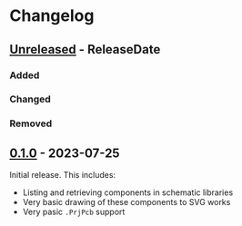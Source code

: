 # Changelog

<!-- next-header -->

## [Unreleased] - ReleaseDate

### Added

### Changed

### Removed



## [0.1.0] - 2023-07-25

Initial release. This includes:

- Listing and retrieving components in schematic libraries
- Very basic drawing of these components to SVG works
- Very pasic `.PrjPcb` support

<!-- next-url -->
[Unreleased]: https://github.com/pluots/altium/compare/altium-v0.1.0...HEAD
[0.1.0]: https://github.com/pluots/altium/compare/490216bd119f...altium-v0.1.0
